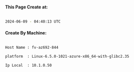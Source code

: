 
   
#### This Page Create at:

```bash

2024-06-09 - 04:40:13 UTC

```

#### Create By Machine:

```bash

Host Name : fv-az692-844

platform  : Linux-6.5.0-1021-azure-x86_64-with-glibc2.35

Ip Local  : 10.1.0.50

```

